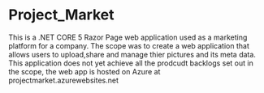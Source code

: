 # Project_Market
This is a .NET CORE 5 Razor Page web application used as a marketing platform for a company.
The scope was to create a web application that allows users to upload,share and manage thier pictures and its meta data.
This application does not yet achieve all the prodcudt backlogs set out in the scope, the web app is hosted on Azure at projectmarket.azurewebsites.net
